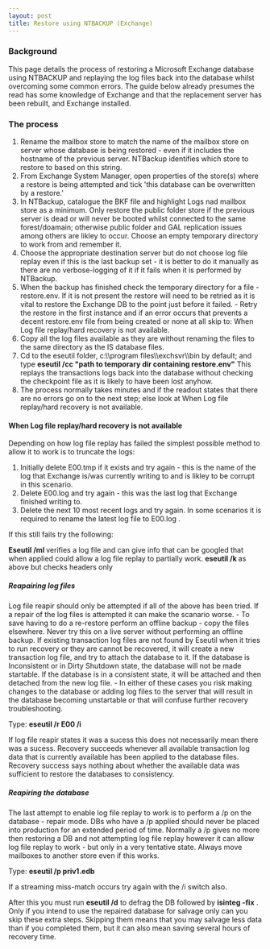 ```yaml
---
layout: post 
title: Restore using NTBACKUP (Exchange)
---
```


### Background

This page details the process of restoring a Microsoft Exchange database
using NTBACKUP and replaying the log files back into the database whilst
overcoming some common errors. The guide below already presumes the read
has some knowledge of Exchange and that the replacement server has been
rebuilt, and Exchange installed.

### The process

1.  Rename the mailbox store to match the name of the mailbox store on
    server whose database is being restored - even if it includes the
    hostname of the previous server. NTBackup identifies which store to
    restore to based on this string.
2.  From Exchange System Manager, open properties of the store(s) where
    a restore is being attempted and tick \'this database can be
    overwritten by a restore.\'
3.  In NTBackup, catalogue the BKF file and highlight Logs nad mailbox
    store as a minimum. Only restore the public folder store if the
    previous server is dead or will never be booted whilst connected to
    the same forest/doamain; otherwise public folder and GAL replication
    issues among others are likley to occur. Choose an empty temporary
    directory to work from and remember it.
4.  Choose the appropriate destination server but do not choose log file
    replay even if this is the last backup set - it is better to do it
    manually as there are no verbose-logging of it if it fails when it
    is performed by NTBackup.
5.  When the backup has finished check the temporary directory for a
    file - restore.env. If it is not present the restore will need to be
    retried as it is vital to restore the Exchange DB to the point just
    before it failed. - Retry the restore in the first instance and if
    an error occurs that prevents a decent restore.env file from being
    created or none at all skip to: When Log file replay/hard recovery
    is not available.
6.  Copy all the log files available as they are without renaming the
    files to the same directory as the IS database files.
7.  Cd to the eseutil folder, c:\\\\program files\\\\exchsvr\\\\bin by
    default; and type **eseutil /cc \"path to temporary dir containing
    restore.env\"** This replays the transactions logs back into the
    database without checking the checkpoint file as it is likely to
    have been lost anyhow.
8.  The process normally takes minutes and if the readout states that
    there are no errors go on to the next step; else look at When Log
    file replay/hard recovery is not available.

#### When Log file replay/hard recovery is not available

Depending on how log file replay has failed the simplest possible method
to allow it to work is to truncate the logs:

1.  Initially delete E00.tmp if it exists and try again - this is the
    name of the log that Exchange is/was currently writing to and is
    likley to be corrupt in this scenario.
2.  Delete E00.log and try again - this was the last log that Exchange
    finished writing to.
3.  Delete the next 10 most recent logs and try again. In some scenarios
    it is required to rename the latest log file to E00.log .

If this still fails try the following:

**Eseutil /ml <log file>** verifies a log file and can give info that
can be googled that when applied could allow a log file replay to
partially work. **eseutil /k <log file>** as above but checks headers
only

##### Reapairing log files

Log file reapir should only be attempted if all of the above has been
tried. If a repair of the log files is attempted it can make the
scanario worse. - To save having to do a re-restore perform an offline
backup - copy the files elsewhere. Never try this on a live server
without performing an offline backup. If existing transaction log files
are not found by Eseutil when it tries to run recovery or they are
cannot be recovered, it will create a new transaction log file, and try
to attach the database to it. If the database is Inconsistent or in
Dirty Shutdown state, the database will not be made startable. If the
database is in a consistent state, it will be attached and then detached
from the new log file. - In either of these cases you risk making
changes to the database or adding log files to the server that will
result in the database becoming unstartable or that will confuse further
recovery troubleshooting.

Type: **eseutil /r E00 /i**

If log file reapir states it was a sucess this does not necessarily mean
there was a sucess. Recovery succeeds whenever all available transaction
log data that is currently available has been applied to the database
files. Recovery success says nothing about whether the available data
was sufficient to restore the databases to consistency.

##### Reapiring the database

The last attempt to enable log file replay to work is to perform a /p on
the database - repair mode. DBs who have a /p applied should never be
placed into production for an extended period of time. Normally a /p
gives no more then restoring a DB and not attempting log file replay
however it can allow log file replay to work - but only in a very
tentative state. Always move mailboxes to another store even if this
works.

Type: **eseutil /p priv1.edb**

If a streaming miss-match occurs try again with the /i switch also.

After this you must run **eseutil /d** to defrag the DB followed by
**isinteg -fix** . Only if you intend to use the repaired database for
salvage only can you skip these extra steps. Skipping them means that
you may salvage less data than if you completed them, but it can also
mean saving several hours of recovery time.
